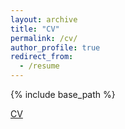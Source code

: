 ```yaml
---
layout: archive
title: "CV"
permalink: /cv/
author_profile: true
redirect_from:
  - /resume
---
```


{% include base_path %}

[CV](https://github.com/Xian152/Xian152.github.io/blob/master/files/XianZhang_CVS.pdf)
